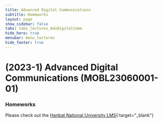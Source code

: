 ```yaml
---
title: Advanced Digital Communications
subtitle: Homeworks
layout: page
show_sidebar: false
tabs: tabs_lectures_AdvDigitalComm
hide_hero: true
menubar: menu_lectures
hide_footer: true
---
```


# (2023-1) Advanced Digital Communications (MOBL23060001-01)

### Homeworks

Please check out the [Hanbat National University LMS](https://cyber.hanbat.ac.kr){:target="_blank"}